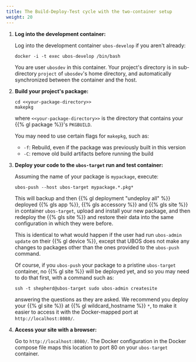 ```yaml
---
title: The Build-Deploy-Test cycle with the two-container setup
weight: 20
---
```


1. **Log into the development container:**

   Log into the development container ``ubos-develop`` if you aren't already:

   ```
   docker -i -t exec ubos-develop /bin/bash
   ```

   You are user ``ubosdev`` in this container. Your project's directory is
   in sub-directory ``project`` of ``ubosdev``'s home directory, and automatically
   synchronized between the container and the host.

1. **Build your project's package:**

   ```
   cd <<your-package-directory>>
   makepkg
   ```

   where ``<<your-package-directory>>`` is the directory that contains
   your {{% gl package %}}'s ``PKGBUILD``.

   You may need to use certain flags for ``makepkg``, such as:

   * `-f`: Rebuild, even if the package was previously built in this version
   * `-C`: remove old build artifacts before running the build

1. **Deploy your code to the ``ubos-target`` run and test container:**

   Assuming the name of your package is ``mypackage``, execute:

   ```
   ubos-push --host ubos-target mypackage.*.pkg*
   ```

   This will backup and then {{% gl deployment "undeploy all" %}} deployed
   {{% gls app %}}, {{% gls accessory %}} and {{% gls site %}} in container
   ``ubos-target``, upload and install your new package, and then redeploy
   the {{% gls site %}} and restore their data into the same configuration
   in which they were before.

   This is identical to what would happen if the user had run
   ``ubos-admin update`` on their {{% gl device %}}, except that
   UBOS does not make any changes to packages other than the ones
   provided to the ``ubos-push`` command.

   Of course, if you `ubos-push` your package to a pristine ``ubos-target``
   container, no {{% gl site %}} will be deployed yet, and so you may need to do
   that first, with a command such as:

   ```
   ssh -t shepherd@ubos-target sudo ubos-admin createsite
   ```

   answering the questions as they are asked. We recommend you deploy
   your {{% gl site %}} at {{% gl wildcard_hostname %}} ``*``, to make it
   easier to access it with the Docker-mapped port at ``http://localhost:8080/``.

1. **Access your site with a browser:**

    Go to ``http://localhost:8080/``. The Docker configuration in
    the Docker compose file maps this location to port 80 on your
    ``ubos-target`` container.

